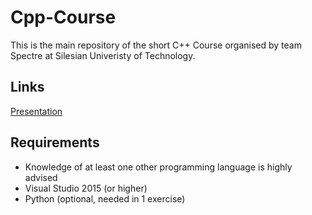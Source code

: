 # Cpp-Course

This is the main repository of the short C++ Course organised by team Spectre at Silesian Univeristy of Technology.

## Links
[Presentation](https://docs.google.com/presentation/d/1fcUTRz7gjRIgnipjYHZh0jVpfQ79V00cJcxX2V4T-Nk/edit#slide=id.g39ee84c980_0_45)

## Requirements
- Knowledge of at least one other programming language is highly advised
- Visual Studio 2015 (or higher)
- Python (optional, needed in 1 exercise)

